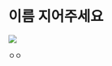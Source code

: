 # 이름 지어주세요

![](https://media.discordapp.net/attachments/755045219501604948/1068957135242805380/image.png?width=1876&height=1186)

ㅇㅇ
